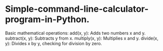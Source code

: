 # Simple-command-line-calculator-program-in-Python.
Basic mathematical operations:  add(x, y): Adds two numbers x and y. subtract(x, y): Subtracts y from x. multiply(x, y): Multiplies x and y. divide(x, y): Divides x by y, checking for division by zero.
